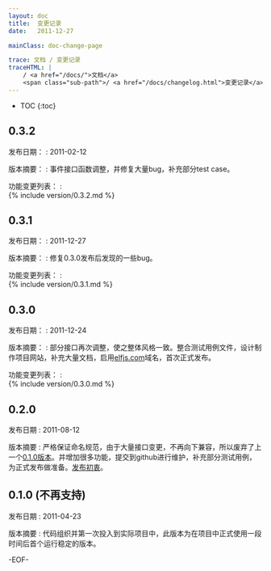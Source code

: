 ```yaml
---
layout: doc
title:  变更记录
date:   2011-12-27

mainClass: doc-change-page

trace: 文档 / 变更记录
traceHTML: |
    / <a href="/docs/">文档</a>
    <span class="sub-path">/ <a href="/docs/changelog.html">变更记录</a></span>
---
```


* TOC
{:toc}

## 0.3.2

发布日期：
:	2011-02-12

版本摘要：
:	事件接口函数调整，并修复大量bug，补充部分test case。

功能变更列表：
:	
{% include version/0.3.2.md %}

## 0.3.1

发布日期：
:	2011-12-27

版本摘要：
:	修复0.3.0发布后发现的一些bug。

功能变更列表：
:	
{% include version/0.3.1.md %}

## 0.3.0

发布日期：
:	2011-12-24

版本摘要：
:	部分接口再次调整，使之整体风格一致。整合测试用例文件，设计制作项目网站，补充大量文档，启用[elfjs.com](http://elfjs.com/)域名，首次正式发布。

功能变更列表：
:	
{% include version/0.3.0.md %}

## 0.2.0

发布日期
:	2011-08-12

版本摘要
:	严格保证命名规范，由于大量接口变更，不再向下兼容，所以废弃了上一个[0.1.0版本](#0.1.0)。并增加很多功能，提交到github进行维护，补充部分测试用例，为正式发布做准备。[发布初衷](/blog/?p=1)。

## 0.1.0 (不再支持)

发布日期
:	2011-04-23

版本摘要
:	代码组织并第一次投入到实际项目中，此版本为在项目中正式使用一段时间后首个运行稳定的版本。

-EOF-